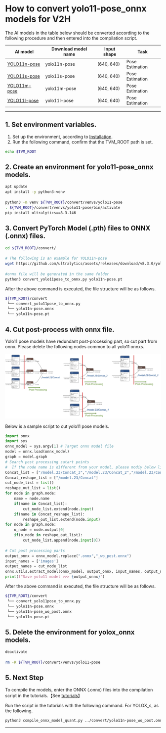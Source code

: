 # How to convert yolo11-pose_onnx models for V2H
<!-- Below is a list of AI models supported by this manual. -->
The AI models in the table below should be converted according to the following procedure and then entered into the compilation script.

| AI model                                                                                                                                     | Download model name   |Input shape    | Task              |
|----------------------------------------------------------------------------------------------------------------------------------------------|-----------------------|---------------|-------------------|
| [YOLO11n-pose](https://github.com/ultralytics/assets/releases/download/v8.3.0/yolo11n-pose.pt)                                              |yolo11n-pose             |(640, 640)     | Pose Estimation  |
| [YOLO11s-pose](https://github.com/ultralytics/assets/releases/download/v8.3.0/yolo11s-pose.pt)                                              |yolo11s-pose               |(640, 640)     | Pose Estimation  |
| [YOLO11m-pose](https://github.com/ultralytics/assets/releases/download/v8.3.0/yolo11m-pose.pt)                                              |yolo11m-pose                |(640, 640)     | Pose Estimation  |
| [YOLO11l-pose](https://github.com/ultralytics/assets/releases/download/v8.3.0/yolo11l-pose.pt)                                              |yolo11l-pose                |(640, 640)     | Pose Estimation  |

---

## 1. Set environment variables.

1. Set up the environment, according to [Installation](../../../setup/SetupV2H.md).  
2. Run the following command, confirm that the TVM_ROOT path is set.

```sh
echo $TVM_ROOT
```

## 2. Create an environment for yolo11-pose_onnx models.

```sh
apt update
apt install -y python3-venv 

python3 -m venv ${TVM_ROOT}/convert/venvs/yolo11-pose
. ${TVM_ROOT}/convert/venvs/yolo11-pose/bin/activate
pip install ultralytics==8.3.146
```

## 3. Convert PyTorch Model (.pth) files to ONNX (.onnx) files.



```sh
cd ${TVM_ROOT}/convert/

# The following is an example for YOLO11n-pose
wget https://github.com/ultralytics/assets/releases/download/v8.3.0/yolo11n-pose.pt

#onnx file will be generated in the same folder
python3 convert_yolo11pose_to_onnx.py yolo11n-pose.pt 

```

After the above command is executed, the file structure will be as follows.

```sh
${TVM_ROOT}/convert
 └── convert_yolo11pose_to_onnx.py
 └── yolo11n-pose.onnx
 └── yolo11n-pose.pt
```

## 4. Cut post-process with onnx file.
Yolo11 pose models have redundant post-processing part, so cut part from onnx.
Please delete the following nodes common to all yolo11 onnxs.

<center><img src=./img/yolo11_pose_cut_guide.jpg></center>

Below is a sample script to cut yolo11 pose models.
```py
import onnx
import sys
onnx_model = sys.argv[1] # Target onnx model file
model = onnx.load(onnx_model)
graph = model.graph
# Search post processing satart points
#  If the node name is different from your model, please modiy below list
Concat_list = ["/model.23/Concat_3","/model.23/Concat_2","/model.23/Concat_1"]
Concat_reshape_list = ["/model.23/Concat"]
cut_node_list = list()
reshape_out_list = list()
for node in graph.node:
    name = node.name
    if(name in Concat_list):
        cut_node_list.extend(node.input)
    if(name in Concat_reshape_list):
        reshape_out_list.extend(node.input)
for node in graph.node:
    o_node = node.output[0]
    if(o_node in reshape_out_list):
        cut_node_list.append(node.input[0])

# Cut post processing parts
output_onnx = onnx_model.replace(".onnx","_wo_post.onnx")
input_names = ['images']
output_names = cut_node_list
onnx.utils.extract_model(onnx_model, output_onnx, input_names, output_names)
print(f"Save yolo11 model >>> {output_onnx}")
```

After the above command is executed, the file structure will be as follows.

```sh
${TVM_ROOT}/convert
 └── convert_yolo11pose_to_onnx.py
 └── yolo11n-pose.onnx
 └── yolo11n-pose_wo_post.onnx
 └── yolo11n-pose.pt
```

## 5. Delete the environment for yolox_onnx models.

```sh
deactivate

rm -R ${TVM_ROOT}/convert/venvs/yolo11-pose
```

## 5. Next Step

To compile the models, enter the ONNX (.onnx) files into the compilation script in the tutorials.【See [tutorials](../../../tutorials/)】

Run the script in the tutorials with the following command. For YOLOX_s, as the following.

```sh
python3 compile_onnx_model_quant.py ../convert/yolo11n-pose_wo_post.onnx  -o yolov11-pose_onnx -t $SDK -d $TRANSLATOR -c $QUANTIZER  

```

----